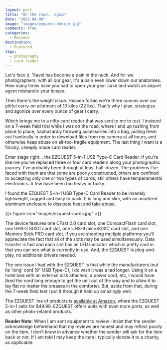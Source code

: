 ```yaml
---
layout: post
title: "On the road...again"
date: "2022-04-08"
image: "images/ezquest-device.jpg"
comments: true
categories: 
  - Reviews
destination: 
  - Featured
tags:
  - photography
  - card reader
---
```


Let's face it. Travel has become a pain in the neck. And for we photographers, with all our gear, it's a pain even lower down our anatomies. How many times have you had to open your gear case and watch an airport agent mishandle your lenses. 

Then there's the weight issue. Heaven forbid we're three ounces over our pitiful carry-on allotment of 10 kilos (22 lbs). That's why I plan, strategize and agonize over every ounce of gear I carry.

Which brings me to a nifty card reader that was sent to me to test. I insisted on a 7-week field trial while I was on the road, where I end up rushing from place to place, haphazardly throwing accessories into a bag, pulling them out frantically in order to download files from my camera at all hours, and otherwise heap abuse on all-too-fragile equipment. The last thing I want is a finicky, cheaply made card reader. 

Enter stage right... the EZQUEST 5-in-1 USB Type-C Card Reader. If you're like me you've replaced three or four card readers along your photographic journey. I've probably been through at least half-dozen. The problems I've faced with them are that some are poorly  constructed, others are confined to accepting only one or two types of cards, still others have temperamental electronics. A few have been too heavy or bulky. 

I found the EZQUEST 5-in-1 USB Type-C Card Reader to be insanely lightweight, rugged and easy to pack. It is long and slim, with an anodized aluminum enclosure to dissipate heat and take abuse. 

{{< figure src="images/ezquest-cards.jpg" >}}

The device features one CFast 2.0 card slot, one CompactFlash card slot, one UHS-II SDXC card slot, one UHS-II microSDXC card slot, and one Memory Stick PRO card slot. If you are shooting multiple platforms you'll appreciate the fact that all of the slots may be used simultaneously. Data transfer is fast and each slot has an LED indicator which is pretty cool in that you can see what is currently in use. And, the EZQUEST is plug-and-play, no additional drivers needed.

The one issue I had with the EZQUEST is that while the manufacturers tout its 'long' cord (9" USB Type-C), I do wish it was a tad longer. Using it on a hotel bed with an external disk attached, a power cord, etc, I would have liked the cord long enough to get the unit out of the way and to allow it to lay flat no matter the creases in the comforter. But, aside from that, during the 7-week field test I put it through it held up amazingly well. 

The EZQUEST line of products is [available at Amazon](https://amzn.to/3NQtTQq), where the EZQUEST 5-in-1 sells for $49.99. EZQUEST offers units with even more ports, as well as other photo-related products. 

**Reader Note**: When I am sent equipment to review I insist that the sender acknowledge beforehand that my reviews are honest and may reflect poorly on the item. I don't know in advance whether the sender will ask for the item back or not. If I am told I may keep the item I typically donate it to a charity, as applicable.  